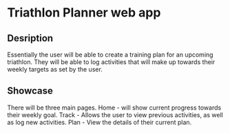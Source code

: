# Triathlon Planner web app
 
## Desription
Essentially the user will be able to create a training plan for an upcoming triathlon.
They will be able to log activities that will make up towards their weekly targets as set by the user.

## Showcase
There will be three main pages.
Home - will show current progress towards their weekly goal.
Track - Allows the user to view previous activities, as well as log new activities.
Plan - View the details of their current plan.
